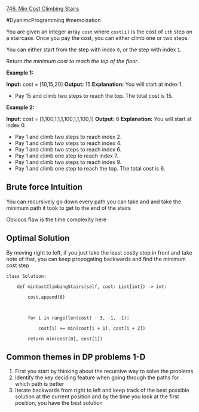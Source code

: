 [746. Min Cost Climbing Stairs](https://leetcode.com/problems/min-cost-climbing-stairs/)

#DyanimcProgramming #memoization

You are given an integer array `cost` where `cost[i]` is the cost of `ith` step on a staircase. Once you pay the cost, you can either climb one or two steps.

You can either start from the step with index `0`, or the step with index `1`.

Return _the minimum cost to reach the top of the floor_.

**Example 1:**

**Input:** cost = [10,15,20]
**Output:** 15
**Explanation:** You will start at index 1.
- Pay 15 and climb two steps to reach the top.
The total cost is 15.

**Example 2:**

**Input:** cost = [1,100,1,1,1,100,1,1,100,1]
**Output:** 6
**Explanation:** You will start at index 0.
- Pay 1 and climb two steps to reach index 2.
- Pay 1 and climb two steps to reach index 4.
- Pay 1 and climb two steps to reach index 6.
- Pay 1 and climb one step to reach index 7.
- Pay 1 and climb two steps to reach index 9.
- Pay 1 and climb one step to reach the top.
The total cost is 6.


## Brute force Intuition

You can recursively go down every path you can take and and take the minimum path it took to get to the end of the stairs

Obvious flaw is the time complexity here


## Optimal Solution

By moving right to left, if you just take the least costly step in front  and take note of that, you can keep propogating backwards and find the minimum cost step 

```
class Solution:

    def minCostClimbingStairs(self, cost: List[int]) -> int:

        cost.append(0)

  

        for i in range(len(cost) - 3, -1, -1):

            cost[i] += min(cost[i + 1], cost[i + 2])

        return min(cost[0], cost[1])
```

## Common themes in  DP problems 1-D

1. First you start by thinking about the recursive way to solve the problems
2. Identify the key deciding feature when going through the paths for which path is better
3. Iterate backwards from right to left and keep track of the best possible solution at the current position and by the time you look at the first position, you have the best solution 

